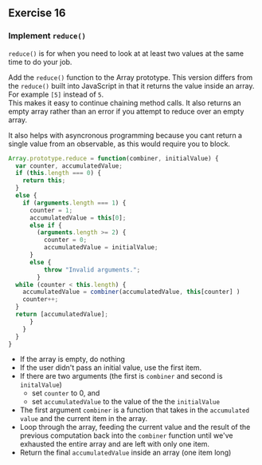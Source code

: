 ## Exercise 16
### Implement `reduce()` 
`reduce()` is for when you need to look at at least two values at the same time to do your job.   

Add the `reduce()` function to the Array prototype. This version differs from the `reduce()` built into JavaScript in that it returns the value inside an array. For example `[5]` instead of `5`.  
This makes it easy to continue chaining method calls. It also returns an empty array rather than an error if you attempt to reduce over an empty array.  

It also helps with asyncronous programming because you cant return a single value from an observable, as this would require you to block.  



```js
Array.prototype.reduce = function(combiner, initialValue) {
  var counter, accumulatedValue;
  if (this.length === 0) {
    return this;
  }
  else {
    if (arguments.length === 1) {
      counter = 1;
      accumulatedValue = this[0];
      else if {
        (arguments.length >= 2) {
          counter = 0;
          accumulatedValue = initialValue;
      } 
      else {
          throw "Invalid arguments.";
        }
  while (counter < this.length) {
    accumulatedValue = combiner(accumulatedValue, this[counter] )
    counter++;
  }
  return [accumulatedValue];
      }
    }
  }
}
```

* If the array is empty, do nothing
* If the user didn't pass an initial value, use the first item.
* If there are two arguments (the first is `combiner` and second is `initalValue`)
  - set `counter` to 0, and
  - set `accumulatedValue` to the value of the the `initialValue`
* The first argument `combiner` is a function that takes in the `accumulated value`  and the current item in the array. 
* Loop through the array, feeding the current value and the result of the previous computation back into the `combiner` function until  we've exhausted the entire array and are left with only one item.
* Return the final `accumulatedValue` inside an array (one item long)
